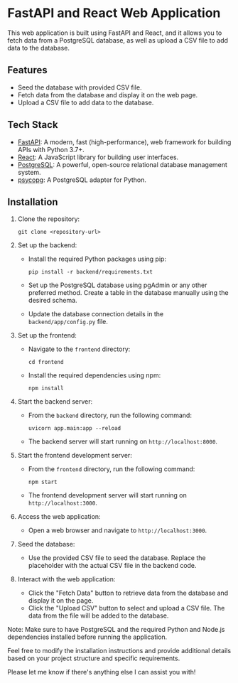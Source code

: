 # FastAPI and React Web Application

This web application is built using FastAPI and React, and it allows you to fetch data from a PostgreSQL database, as well as upload a CSV file to add data to the database.

## Features

- Seed the database with provided CSV file.
- Fetch data from the database and display it on the web page.
- Upload a CSV file to add data to the database.

## Tech Stack

- [FastAPI](https://fastapi.tiangolo.com/): A modern, fast (high-performance), web framework for building APIs with Python 3.7+.
- [React](https://reactjs.org/): A JavaScript library for building user interfaces.
- [PostgreSQL](https://www.postgresql.org/): A powerful, open-source relational database management system.
- [psycopg](https://www.psycopg.org/): A PostgreSQL adapter for Python.

## Installation

1. Clone the repository:

   ```
   git clone <repository-url>
   ```

2. Set up the backend:

   - Install the required Python packages using pip:

     ```
     pip install -r backend/requirements.txt
     ```

   - Set up the PostgreSQL database using pgAdmin or any other preferred method. Create a table in the database manually using the desired schema.

   - Update the database connection details in the `backend/app/config.py` file.

3. Set up the frontend:

   - Navigate to the `frontend` directory:

     ```
     cd frontend
     ```

   - Install the required dependencies using npm:

     ```
     npm install
     ```

4. Start the backend server:

   - From the `backend` directory, run the following command:

     ```
     uvicorn app.main:app --reload
     ```

   - The backend server will start running on `http://localhost:8000`.

5. Start the frontend development server:

   - From the `frontend` directory, run the following command:

     ```
     npm start
     ```

   - The frontend development server will start running on `http://localhost:3000`.

6. Access the web application:

   - Open a web browser and navigate to `http://localhost:3000`.

7. Seed the database:

   - Use the provided CSV file to seed the database. Replace the placeholder with the actual CSV file in the backend code.

8. Interact with the web application:

   - Click the "Fetch Data" button to retrieve data from the database and display it on the page.
   - Click the "Upload CSV" button to select and upload a CSV file. The data from the file will be added to the database.

Note: Make sure to have PostgreSQL and the required Python and Node.js dependencies installed before running the application.

Feel free to modify the installation instructions and provide additional details based on your project structure and specific requirements.

Please let me know if there's anything else I can assist you with!